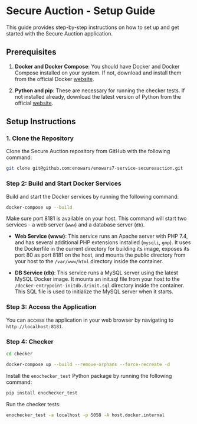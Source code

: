 # Secure Auction - Setup Guide

This guide provides step-by-step instructions on how to set up and get started with the Secure Auction application.

## Prerequisites

1. **Docker and Docker Compose**: You should have Docker and Docker Compose installed on your system. If not, download and install them from the official Docker [website](https://www.docker.com/products/docker-desktop).

2. **Python and pip**: These are necessary for running the checker tests. If not installed already, download the latest version of Python from the official [website](https://www.python.org/downloads/).

## Setup Instructions

### 1. Clone the Repository

Clone the Secure Auction repository from GitHub with the following command:
```bash
git clone git@github.com:enowars/enowars7-service-secureauction.git
```

### Step 2: Build and Start Docker Services

Build and start the Docker services by running the following command:
```bash
docker-compose up --build
```


Make sure port 8181 is available on your host. This command will start two services - a web server (`www`) and a database server (`db`).

- **Web Service (www)**: This service runs an Apache server with PHP 7.4, and has several additional PHP extensions installed (`mysqli`, `gmp`). It uses the Dockerfile in the current directory for building its image, exposes its port 80 as port 8181 on the host, and mounts the public directory from your host to the `/var/www/html` directory inside the container.

- **DB Service (db)**: This service runs a MySQL server using the latest MySQL Docker image. It mounts an init.sql file from your host to the `/docker-entrypoint-initdb.d/init.sql` directory inside the container. This SQL file is used to initialize the MySQL server when it starts.

### Step 3: Access the Application

You can access the application in your web browser by navigating to `http://localhost:8181`.

### Step 4: Checker
```bash
cd checker
```
```bash
docker-compose up --build --remove-orphans --force-recreate -d
```

Install the `enochecker_test` Python package by running the following command:

```bash
pip install enochecker_test
```

Run the checker tests:
```bash
enochecker_test -a localhost -p 5058 -A host.docker.internal
```